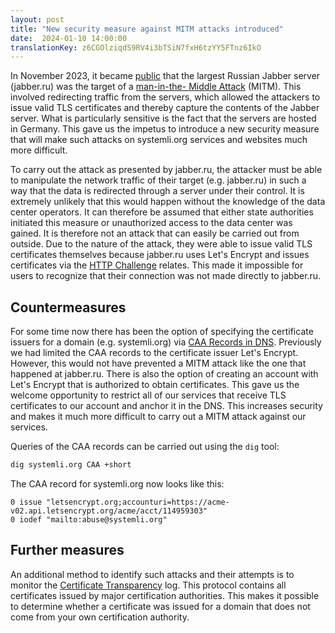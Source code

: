```yaml
---
layout: post
title: "New security measure against MITM attacks introduced"
date:  2024-01-10 14:00:00
translationKey: z6CGOlziqdS9RV4i3bTSiN7fxH6tzYY5FTnz6IkO
---
```


In November 2023, it became [public](https://notes.valdikss.org.ru/jabber.ru-mitm/) that the largest Russian Jabber server (jabber.ru) was the target of a [man-in-the- Middle Attack](https://en.wikipedia.org/wiki/Man-in-the-middle_attack) (MITM). This involved redirecting traffic from the servers, which allowed the attackers to issue valid TLS certificates and thereby capture the contents of the Jabber server. What is particularly sensitive is the fact that the servers are hosted in Germany. This gave us the impetus to introduce a new security measure that will make such attacks on systemli.org services and websites much more difficult.<!--more-->

To carry out the attack as presented by jabber.ru, the attacker must be able to manipulate the network traffic of their target (e.g. jabber.ru) in such a way that the data is redirected through a server under their control. It is extremely unlikely that this would happen without the knowledge of the data center operators. It can therefore be assumed that either state authorities initiated this measure or unauthorized access to the data center was gained. It is therefore not an attack that can easily be carried out from outside. Due to the nature of the attack, they were able to issue valid TLS certificates themselves because jabber.ru uses Let's Encrypt and issues certificates via the [HTTP Challenge](https://letsencrypt.org/docs/challenge-types/#http-01-challenge) relates. This made it impossible for users to recognize that their connection was not made directly to jabber.ru.

## Countermeasures

For some time now there has been the option of specifying the certificate issuers for a domain (e.g. systemli.org) via [CAA Records in DNS](https://en.wikipedia.org/wiki/DNS_Certification_Authority_Authorization). Previously we had limited the CAA records to the certificate issuer Let's Encrypt. However, this would not have prevented a MITM attack like the one that happened at jabber.ru. There is also the option of creating an account with Let's Encrypt that is authorized to obtain certificates. This gave us the welcome opportunity to restrict all of our services that receive TLS certificates to our account and anchor it in the DNS. This increases security and makes it much more difficult to carry out a MITM attack against our services.

Queries of the CAA records can be carried out using the `dig` tool:

```bash
dig systemli.org CAA +short
```

The CAA record for systemli.org now looks like this:

```text
0 issue "letsencrypt.org;accounturi=https://acme-v02.api.letsencrypt.org/acme/acct/114959303"
0 iodef "mailto:abuse@systemli.org"
```

## Further measures

An additional method to identify such attacks and their attempts is to monitor the [Certificate Transparency](https://certificate.transparency.dev/) log. This protocol contains all certificates issued by major certification authorities. This makes it possible to determine whether a certificate was issued for a domain that does not come from your own certification authority.
